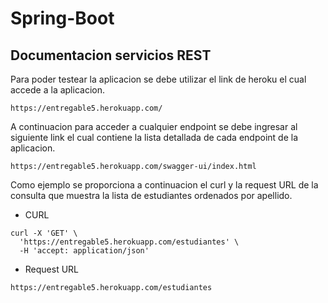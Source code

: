 # Spring-Boot
## Documentacion servicios REST

Para poder testear la aplicacion se debe utilizar el link de heroku el cual accede a la aplicacion.

```
https://entregable5.herokuapp.com/
```
A continuacion para acceder a cualquier endpoint se debe ingresar al siguiente link el cual contiene la lista detallada de cada endpoint de la aplicacion.
```
https://entregable5.herokuapp.com/swagger-ui/index.html
```
Como ejemplo se proporciona a continuacion el curl y la request URL de la consulta que muestra la lista de estudiantes ordenados por apellido.
- CURL
```
curl -X 'GET' \
  'https://entregable5.herokuapp.com/estudiantes' \
  -H 'accept: application/json'
```
- Request URL
```
https://entregable5.herokuapp.com/estudiantes
```
